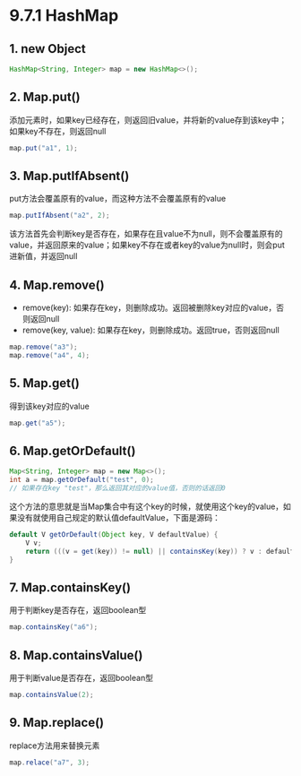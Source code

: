 # 9.7.1 HashMap

## 1. new Object

```java
HashMap<String, Integer> map = new HashMap<>();
```

## 2. Map.put\(\)

添加元素时，如果key已经存在，则返回旧value，并将新的value存到该key中；如果key不存在，则返回null

```java
map.put("a1", 1);
```

## 3. Map.putIfAbsent\(\)

put方法会覆盖原有的value，而这种方法不会覆盖原有的value

```java
map.putIfAbsent("a2", 2);
```

该方法首先会判断key是否存在，如果存在且value不为null，则不会覆盖原有的value，并返回原来的value；如果key不存在或者key的value为null时，则会put进新值，并返回null

## 4. Map.remove\(\)

* remove\(key\): 如果存在key，则删除成功。返回被删除key对应的value，否则返回null
* remove\(key, value\): 如果存在key，则删除成功。返回true，否则返回null

```java
map.remove("a3");
map.remove("a4", 4);
```

## 5. Map.get\(\)

得到该key对应的value

```java
map.get("a5");
```

## 6. Map.getOrDefault\(\)

```java
Map<String, Integer> map = new Map<>();
int a = map.getOrDefault("test", 0);
// 如果存在key "test"，那么返回其对应的value值，否则的话返回0
```

这个方法的意思就是当Map集合中有这个key的时候，就使用这个key的value，如果没有就使用自己规定的默认值defaultValue，下面是源码：

```java
default V getOrDefault(Object key, V defaultValue) {
    V v;
    return (((v = get(key)) != null) || containsKey(key)) ? v : defaultValue;
}
```

## 7. Map.containsKey\(\)

用于判断key是否存在，返回boolean型

```java
map.containsKey("a6");
```

## 8. Map.containsValue\(\)

用于判断value是否存在，返回boolean型

```java
map.containsValue(2);
```

## 9. Map.replace\(\)

replace方法用来替换元素

```java
map.relace("a7", 3);
```


